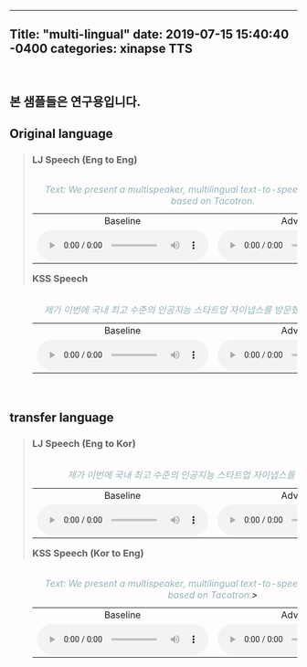 ---
Title: "multi-lingual"
date: 2019-07-15 15:40:40 -0400
categories: xinapse TTS
-
<br><h2>본 샘플들은 연구용입니다.</h2>
  <h2 align="left">Original language</h2>
  <div style="height: 420px">
    <blockquote>
      <table align="left">
        <h3 align="left">LJ Speech (Eng to Eng)</h3>
          <caption align="left"><I><span style="color:#92B3B7">Text: We present a multispeaker, multilingual text-to-speech synthesis model based on Tacotron.</span></I></caption>
          <tr>      
            <td align="center" width=400>Baseline </td>
            <td align="center" width=400>Advanced </td>
          </tr>
          <tr>
            <td align="center" width=400><audio src="/audio_samples/LJ_Baseline_Eng.wav" controls=""></audio></td>
            <td align="center" width=400><audio src="/audio_samples/LJ_New_Eng.wav" controls=""></audio></td>
          </tr>
      </table>
      <table align="left">
        <h3 align="left">KSS Speech</h3>
          <caption align="left"><I><span style="color:#92B3B7">제가 이번에 국내 최고 수준의 인공지능 스타트업 자이냅스를 방문했는데요? (Kor to Kor)</span></I</caption>
          <tr>      
            <td align="center" width=400>Baseline </td>
            <td align="center" width=400>Advanced </td>
          </tr>
          <tr>
            <td align="center" width=400><audio src="/audio_samples/KSS_Baseline_Kor.wav"" controls=""></audio></td>
            <td align="center" width=400><audio src="/audio_samples/KSS_New_Kor.wav" controls=""></audio></td>
          </tr>
      </table>
    </blockquote>
  </div>
                
  <h2 align="left">transfer language</h2>
  <div style="height: 420px">
    <blockquote>
      <table align="left">
        <h3 align="left">LJ Speech (Eng to Kor)</h3>
          <caption align="left"><I><span style="color:#92B3B7">제가 이번에 국내 최고 수준의 인공지능 스타트업 자이냅스를 방문했는데요?</span></I</caption>><br>
          <tr>      
            <td align="center" width=400>Baseline </td>
            <td align="center" width=400>Advanced </td>
          </tr>
          <tr>
            <td align="center" width=400><audio src="/audio_samples/LJ_Baseline_Kor.wav" controls=""></audio></td>
            <td align="center" width=400><audio src="/audio_samples/LJ_New_Kor.wav" controls=""></audio></td>
          </tr>
    </table>
      <table align="left">
        <h3 align="left">KSS Speech (Kor to Eng)</h3>
          <caption align="left"><I><span style="color:#92B3B7">Text: We present a multispeaker, multilingual text-to-speech synthesis model based on Tacotron.</span></I</caption>><br>
          <tr>      
            <td align="center" width=400>Baseline </td>
            <td align="center" width=400>Advanced </td>
          </tr>
          <tr>
            <td align="center" width=400><audio src="/audio_samples/KSS_Baseline_Eng.wav"" controls=""></audio></td>
            <td align="center" width=400><audio src="/audio_samples/KSS_New_Eng.wav" controls=""></audio></td>
          </tr>
      </table>      
    </blockquote>
  </div>   


